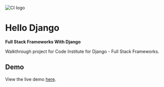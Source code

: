 ![CI logo](https://codeinstitute.s3.amazonaws.com/fullstack/ci_logo_small.png)

# Hello Django

**Full Stack Frameworks With Django**

Walkthrough project for Code Institute for Django - Full Stack Frameworks.

## Demo

View the live demo [here](https://daphne-django-todo-app.herokuapp.com/).
